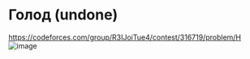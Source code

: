 # Голод (undone)
https://codeforces.com/group/R3IJoiTue4/contest/316719/problem/H
![image](https://github.com/OrlovAlexey/Olympiad-programming/assets/33424589/75ccc427-4ce4-4a1a-8f7d-27a85780e4c0)

